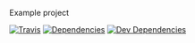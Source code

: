 Example project

[![Travis](http://img.shields.io/travis/jupl/astraea/example.svg?style=flat-square&label=travis)](https://travis-ci.org/jupl/astraea)
[![Dependencies](http://img.shields.io/david/jupl/astraea.svg?style=flat-square)](https://david-dm.org/jupl/astraea)
[![Dev Dependencies](http://img.shields.io/david/dev/jupl/astraea.svg?style=flat-square)](https://david-dm.org/jupl/astraea?type=dev)
